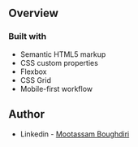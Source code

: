 
## Overview


### Built with

- Semantic HTML5 markup
- CSS custom properties
- Flexbox
- CSS Grid
- Mobile-first workflow

## Author

- Linkedin - [Mootassam Boughdiri](https://www.linkedin.com/in/mootassam-boughdiri-06588b196/)
